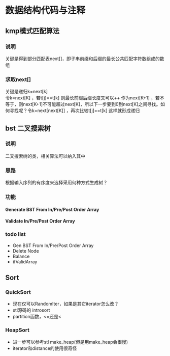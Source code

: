 # 数据结构代码与注释
## kmp模式匹配算法
### 说明
关键是得到部分匹配表next[]，即子串前缀和后缀的最长公共匹配字符数组成的数组  
### 求取next[]
关键是递归k=next[k]  
令k=next[K]  ，若t[j]==t[k] 则最长前缀后缀长度又可以++ 作为next[K+1] ，若不等于，则next[K+1]不可能超过next[K]，所以下一步要到0到next[K]之间寻找。如何寻找呢？令k=next[next[K]] ，再次比较t[j]==t[k]  这样就形成递归   

## bst 二叉搜索树
### 说明
二叉搜索树的类，相关算法可以纳入其中  
### 思路
根据输入序列的有序度来选择采用何种方式生成树？  
### 功能
#### Generate BST From In/Pre/Post Order Array

#### Validate In/Pre/Post Order Array

### todo list

* Gen BST From In/Pre/Post Order Array 
* Delete Node
* Balance
* ifValidArray

## Sort
### QuickSort

* 现在仅可以RandomIter，如果是其它iterator怎么改？
* stl源码的 introsort
* partition函数，<=还是<

### HeapSort

* 进一步可以参考stl make_heap(但是用make_heap会很慢)
* iterator和distance的使用很奇怪



